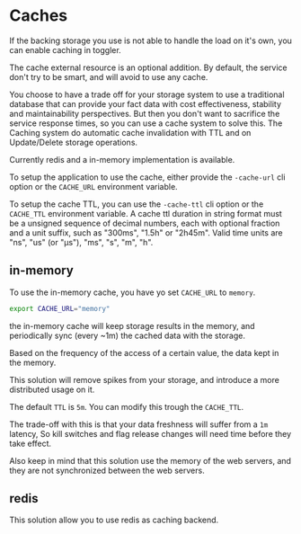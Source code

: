 # Caches

If the backing storage you use is not able to handle the load on it's own,
you can enable caching in toggler.

The cache external resource is an optional addition.
By default, the service don't try to be smart, and will avoid to use any cache.

You choose to have a trade off for your storage system to use a traditional database
that can provide your fact data with cost effectiveness, stability and maintainability perspectives.
But then you don't want to sacrifice the service response times, so you can use a cache system to solve this.
The Caching system do automatic cache invalidation with TTL and on Update/Delete storage operations.

Currently redis and a in-memory implementation is available.

To setup the application to use the cache, either provide the `-cache-url` cli option
or the `CACHE_URL` environment variable.

To setup the cache TTL, you can use the `-cache-ttl` cli option or the `CACHE_TTL` environment variable.
A cache ttl duration in string format must be a unsigned sequence of
decimal numbers, each with optional fraction and a unit suffix,
such as "300ms", "1.5h" or "2h45m".
Valid time units are "ns", "us" (or "µs"), "ms", "s", "m", "h".

## in-memory

To use the in-memory cache, you have yo set `CACHE_URL` to `memory`.

```bash
export CACHE_URL="memory"
```

the in-memory cache will keep storage results in the memory,
and periodically sync (every ~1m) the cached data with the storage.

Based on the frequency of the access of a certain value, 
the data kept in the memory.

This solution will remove spikes from your storage,
and introduce a more distributed usage on it.

The default `TTL` is `5m`. 
You can modify this trough the `CACHE_TTL`.

The trade-off with this is that your data freshness will suffer from a `1m` latency,
So kill switches and flag release changes will need time before they take effect.

Also keep in mind that this solution use the memory of the web servers,
and they are not synchronized between the web servers.

## redis

This solution allow you to use redis as caching backend.
   